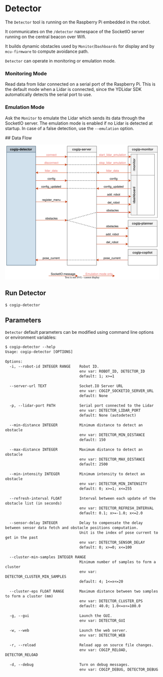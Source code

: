# Detector

The `Detector` tool is running on the Raspberry Pi embedded in the robot.

It communicates on the `/detector` namespace of the SocketIO server
running on the central beacon over Wifi.

It builds dynamic obstacles used by `Monitor`/`Dashboards` for display
and by `mcu-firmware` to compute avoidance path.

`Detector` can operate in monitoring or emulation mode.

### Monitoring Mode

Read data from lidar connected on a serial port of the Raspberry Pi.
This is the default mode when a Lidar is connected, since the YDLidar SDK automatically
detects the serial port to use.

### Emulation Mode

Ask the `Monitor` to emulate the Lidar which sends its data through the SocketIO server.
The emulation mode is enabled if no Lidar is detected at startup.
In case of a false detection, use the `--emulation` option.

## Data Flow

![Detector Data Flow](../img/cogip-detector.svg)

## Run Detector

```bash
$ cogip-detector
```

## Parameters

`Detector` default parameters can be modified using command line options or environment variables:

```
$ cogip-detector --help
Usage: cogip-detector [OPTIONS]

Options:
  -i, --robot-id INTEGER RANGE    Robot ID.
                                  env var: ROBOT_ID, DETECTOR_ID
                                  default: 1; x>=1

  --server-url TEXT               Socket.IO Server URL
                                  env var: COGIP_SOCKETIO_SERVER_URL
                                  default: None

  -p, --lidar-port PATH           Serial port connected to the Lidar
                                  env var: DETECTOR_LIDAR_PORT
                                  default: None (autodetect)

  --min-distance INTEGER          Minimum distance to detect an obstacle
                                  env var: DETECTOR_MIN_DISTANCE
                                  default: 150

  --max-distance INTEGER          Maximum distance to detect an obstacle
                                  env var: DETECTOR_MAX_DISTANCE
                                  default: 2500

  --min-intensity INTEGER         Minimum intensity to detect an obstacle
                                  env var: DETECTOR_MIN_INTENSITY
                                  default: 0; x>=1; x<=255

  --refresh-interval FLOAT        Interval between each update of the obstacle list (in seconds)
                                  env var: DETECTOR_REFRESH_INTERVAL
                                  default: 0.1; x>=-1.0; x<=2.0

  --sensor-delay INTEGER          Delay to compensate the delay between sensor data fetch and obstacle positions computation.
                                  Unit is the index of pose current to get in the past
                                  env var: DETECTOR_SENSOR_DELAY
                                  default: 0; x>=0; x<=100

  --cluster-min-samples INTEGER RANGE
                                  Minimum number of samples to form a cluster
                                  env var: DETECTOR_CLUSTER_MIN_SAMPLES
                                  default: 4; 1<=x<=20

  --cluster-eps FLOAT RANGE       Maximum distance between two samples to form a cluster (mm)
                                  env var: DETECTOR_CLUSTER_EPS
                                  default: 40.0; 1.0<=x<=100.0

  -g, --gui                       Launch the GUI.
                                  env var: DETECTOR_GUI

  -w, --web                       Launch the web server.
                                  env var: DETECTOR_WEB

  -r, --reload                    Reload app on source file changes.
                                  env var: COGIP_RELOAD, DETECTOR_RELOAD

  -d, --debug                     Turn on debug messages.
                                  env var: COGIP_DEBUG, DETECTOR_DEBUG
```
